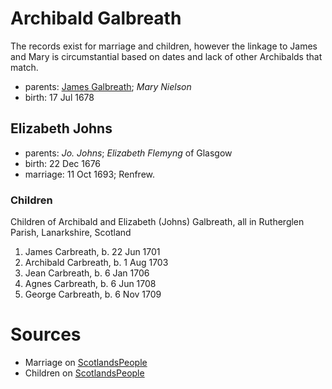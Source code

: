 # Archibald Galbreath

The records exist for marriage and children, however the linkage to James and Mary is circumstantial based on dates and lack of other Archibalds that match.

- parents: [James Galbreath](galbreath-james-1659.md); *Mary Nielson*
- birth: 17 Jul 1678

## Elizabeth Johns

- parents: *Jo. Johns*; *Elizabeth Flemyng* of Glasgow
- birth: 22 Dec 1676
- marriage: 11 Oct 1693; Renfrew. 

### Children

Children of Archibald and Elizabeth (Johns) Galbreath, all in Rutherglen Parish, Lanarkshire, Scotland

1. James Carbreath, b. 22 Jun 1701
2. Archibald Carbreath, b. 1 Aug 1703
3. Jean Carbreath, b. 6 Jan 1706
4. Agnes Carbreath, b. 6 Jun 1708
5. George Carbreath, b. 6 Nov 1709

# Sources

- Marriage on [ScotlandsPeople](https://www.scotlandspeople.gov.uk/record-results?search_type=people&event=M&record_type%5B0%5D=opr_marriages&church_type=Old%20Parish%20Registers&dl_cat=church&dl_rec=church-banns-marriages&surname=galbreath&surname_so=syn&forename_so=starts&sex=M&spouse_name=johns&spouse_name_so=exact&record=Church%20of%20Scotland%20%28old%20parish%20registers%29%20Roman%20Catholic%20Church%20Other%20churches)
- Children on [ScotlandsPeople](https://www.scotlandspeople.gov.uk/record-results?search_type=people&event=%28B%20OR%20C%20OR%20S%29&record_type%5B0%5D=opr_births&church_type=Old%20Parish%20Registers&dl_cat=church&dl_rec=church-births-baptisms&surname=carbreath&surname_so=syn&forename_so=starts&from_year=1700&to_year=1710&parent_names=carbreath&parent_names_so=fuzzy&parent_name_two=johns&parent_name_two_so=exact&record=Church%20of%20Scotland%20%28old%20parish%20registers%29%20Roman%20Catholic%20Church%20Other%20churches&sort=asc&order=Date&field=year)


